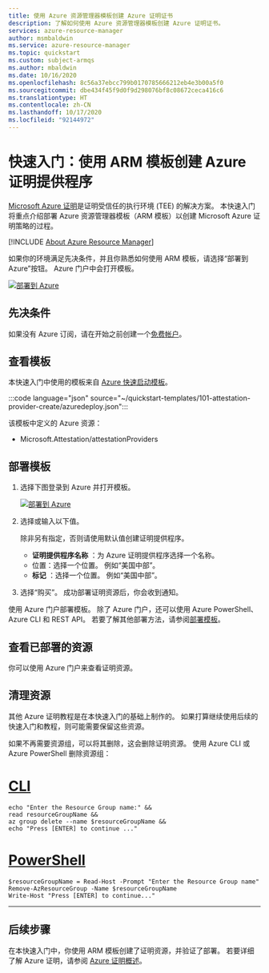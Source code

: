 ```yaml
---
title: 使用 Azure 资源管理器模板创建 Azure 证明证书
description: 了解如何使用 Azure 资源管理器模板创建 Azure 证明证书。
services: azure-resource-manager
author: msmbaldwin
ms.service: azure-resource-manager
ms.topic: quickstart
ms.custom: subject-armqs
ms.author: mbaldwin
ms.date: 10/16/2020
ms.openlocfilehash: 8c56a37ebcc799b0170785666212eb4e3b00a5f0
ms.sourcegitcommit: dbe434f45f9d0f9d298076bf8c08672ceca416c6
ms.translationtype: HT
ms.contentlocale: zh-CN
ms.lasthandoff: 10/17/2020
ms.locfileid: "92144972"
---
```

# <a name="quickstart-create-an-azure-attestation-provider-with-an-arm-template"></a>快速入门：使用 ARM 模板创建 Azure 证明提供程序

[Microsoft Azure 证明](overview.md)是证明受信任的执行环境 (TEE) 的解决方案。 本快速入门将重点介绍部署 Azure 资源管理器模板（ARM 模板）以创建 Microsoft Azure 证明策略的过程。

[!INCLUDE [About Azure Resource Manager](../../includes/resource-manager-quickstart-introduction.md)]

如果你的环境满足先决条件，并且你熟悉如何使用 ARM 模板，请选择“部署到 Azure”按钮。 Azure 门户中会打开模板。

[![部署到 Azure](../media/template-deployments/deploy-to-azure.svg)](https://portal.azure.com/#create/Microsoft.Template/uri/https%3A%2F%2Fraw.githubusercontent.com%2FAzure%2Fazure-quickstart-templates%2Fmaster%2F101-attestation-provider-create%2Fazuredeploy.json)

## <a name="prerequisites"></a>先决条件

如果没有 Azure 订阅，请在开始之前创建一个[免费帐户](https://azure.microsoft.com/free/?WT.mc_id=A261C142F)。

## <a name="review-the-template"></a>查看模板

本快速入门中使用的模板来自 [Azure 快速启动模板](https://azure.microsoft.com/resources/templates/101-attestation-provider-create)。

:::code language="json" source="~/quickstart-templates/101-attestation-provider-create/azuredeploy.json":::

该模板中定义的 Azure 资源：

- Microsoft.Attestation/attestationProviders

## <a name="deploy-the-template"></a>部署模板

1. 选择下图登录到 Azure 并打开模板。

    [![部署到 Azure](../media/template-deployments/deploy-to-azure.svg)](https://portal.azure.com/#create/Microsoft.Template/uri/https%3A%2F%2Fraw.githubusercontent.com%2FAzure%2Fazure-quickstart-templates%2Fmaster%2F101-attestation-provider-create%2Fazuredeploy.json)

1. 选择或输入以下值。

    除非另有指定，否则请使用默认值创建证明提供程序。

    - **证明提供程序名称** ：为 Azure 证明提供程序选择一个名称。
    - 位置：选择一个位置。 例如“美国中部”。
    - **标记** ：选择一个位置。 例如“美国中部”。

1. 选择“购买”。 成功部署证明资源后，你会收到通知。

使用 Azure 门户部署模板。 除了 Azure 门户，还可以使用 Azure PowerShell、Azure CLI 和 REST API。 若要了解其他部署方法，请参阅[部署模板](../azure-resource-manager/templates/deploy-powershell.md)。

## <a name="review-deployed-resources"></a>查看已部署的资源

你可以使用 Azure 门户来查看证明资源。

## <a name="clean-up-resources"></a>清理资源

其他 Azure 证明教程是在本快速入门的基础上制作的。 如果打算继续使用后续的快速入门和教程，则可能需要保留这些资源。

如果不再需要资源组，可以将其删除，这会删除证明资源。 使用 Azure CLI 或 Azure PowerShell 删除资源组：

# <a name="cli"></a>[CLI](#tab/CLI)

```azurecli-interactive
echo "Enter the Resource Group name:" &&
read resourceGroupName &&
az group delete --name $resourceGroupName &&
echo "Press [ENTER] to continue ..."
```

# <a name="powershell"></a>[PowerShell](#tab/PowerShell)

```azurepowershell-interactive
$resourceGroupName = Read-Host -Prompt "Enter the Resource Group name"
Remove-AzResourceGroup -Name $resourceGroupName
Write-Host "Press [ENTER] to continue..."
```

---

## <a name="next-steps"></a>后续步骤

在本快速入门中，你使用 ARM 模板创建了证明资源，并验证了部署。 若要详细了解 Azure 证明，请参阅 [Azure 证明概述](overview.md)。
